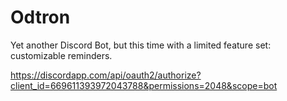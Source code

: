 # Odtron
Yet another Discord Bot, but this time with a limited feature set: customizable reminders.

https://discordapp.com/api/oauth2/authorize?client_id=669611393972043788&permissions=2048&scope=bot
